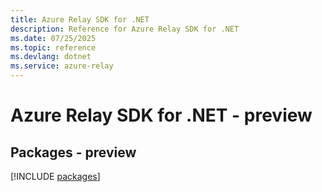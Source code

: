 ```yaml
---
title: Azure Relay SDK for .NET
description: Reference for Azure Relay SDK for .NET
ms.date: 07/25/2025
ms.topic: reference
ms.devlang: dotnet
ms.service: azure-relay
---
```

# Azure Relay SDK for .NET - preview
## Packages - preview
[!INCLUDE [packages](relay-index.md)]